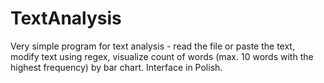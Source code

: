 # TextAnalysis
Very simple program for text analysis - read the file or paste the text, modify text using regex, visualize count of words (max. 10 words with the highest frequency) by bar chart. Interface in Polish.
